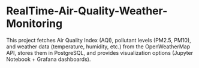# RealTime-Air-Quality-Weather-Monitoring
This project fetches Air Quality Index (AQI), pollutant levels (PM2.5, PM10), and weather data (temperature, humidity, etc.) from the OpenWeatherMap API, stores them in PostgreSQL, and provides visualization options (Jupyter Notebook + Grafana dashboards).
